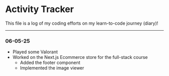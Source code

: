 # Activity Tracker

This file is a log of my coding efforts on my learn-to-code journey (diary)!

---

### 06-05-25

- Played some Valorant
- Worked on the Next.js Ecommerce store for the full-stack course
  - Added the footer component
  - Implemented the image viewer
